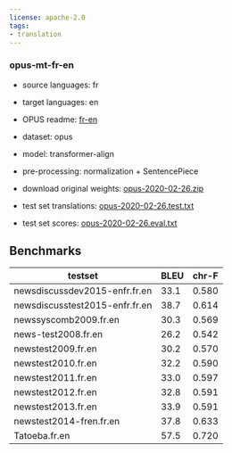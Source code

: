 ```yaml
---
license: apache-2.0
tags:
- translation
---
```


### opus-mt-fr-en

* source languages: fr
* target languages: en
*  OPUS readme: [fr-en](https://github.com/Helsinki-NLP/OPUS-MT-train/blob/master/models/fr-en/README.md)

*  dataset: opus
* model: transformer-align
* pre-processing: normalization + SentencePiece
* download original weights: [opus-2020-02-26.zip](https://object.pouta.csc.fi/OPUS-MT-models/fr-en/opus-2020-02-26.zip)
* test set translations: [opus-2020-02-26.test.txt](https://object.pouta.csc.fi/OPUS-MT-models/fr-en/opus-2020-02-26.test.txt)
* test set scores: [opus-2020-02-26.eval.txt](https://object.pouta.csc.fi/OPUS-MT-models/fr-en/opus-2020-02-26.eval.txt)

## Benchmarks

| testset               | BLEU  | chr-F |
|-----------------------|-------|-------|
| newsdiscussdev2015-enfr.fr.en 	| 33.1 	| 0.580 |
| newsdiscusstest2015-enfr.fr.en 	| 38.7 	| 0.614 |
| newssyscomb2009.fr.en 	| 30.3 	| 0.569 |
| news-test2008.fr.en 	| 26.2 	| 0.542 |
| newstest2009.fr.en 	| 30.2 	| 0.570 |
| newstest2010.fr.en 	| 32.2 	| 0.590 |
| newstest2011.fr.en 	| 33.0 	| 0.597 |
| newstest2012.fr.en 	| 32.8 	| 0.591 |
| newstest2013.fr.en 	| 33.9 	| 0.591 |
| newstest2014-fren.fr.en 	| 37.8 	| 0.633 |
| Tatoeba.fr.en 	| 57.5 	| 0.720 |

